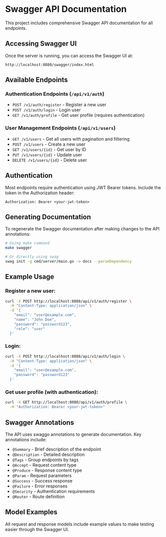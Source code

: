 # Swagger API Documentation

This project includes comprehensive Swagger API documentation for all endpoints.

## Accessing Swagger UI

Once the server is running, you can access the Swagger UI at:

```
http://localhost:8080/swagger/index.html
```

## Available Endpoints

### Authentication Endpoints (`/api/v1/auth`)
- `POST /v1/auth/register` - Register a new user
- `POST /v1/auth/login` - Login user
- `GET /v1/auth/profile` - Get user profile (requires authentication)

### User Management Endpoints (`/api/v1/users`)
- `GET /v1/users` - Get all users with pagination and filtering
- `POST /v1/users` - Create a new user
- `GET /v1/users/{id}` - Get user by ID
- `PUT /v1/users/{id}` - Update user
- `DELETE /v1/users/{id}` - Delete user

## Authentication

Most endpoints require authentication using JWT Bearer tokens. Include the token in the Authorization header:

```
Authorization: Bearer <your-jwt-token>
```

## Generating Documentation

To regenerate the Swagger documentation after making changes to the API annotations:

```bash
# Using make command
make swagger

# Or directly using swag
swag init -g cmd/server/main.go -o docs --parseDependency
```

## Example Usage

### Register a new user:
```bash
curl -X POST http://localhost:8080/api/v1/auth/register \
  -H "Content-Type: application/json" \
  -d '{
    "email": "user@example.com",
    "name": "John Doe",
    "password": "password123",
    "role": "user"
  }'
```

### Login:
```bash
curl -X POST http://localhost:8080/api/v1/auth/login \
  -H "Content-Type: application/json" \
  -d '{
    "email": "user@example.com",
    "password": "password123"
  }'
```

### Get user profile (with authentication):
```bash
curl -X GET http://localhost:8080/api/v1/auth/profile \
  -H "Authorization: Bearer <your-jwt-token>"
```

## Swagger Annotations

The API uses swaggo annotations to generate documentation. Key annotations include:

- `@Summary` - Brief description of the endpoint
- `@Description` - Detailed description
- `@Tags` - Group endpoints by tags
- `@Accept` - Request content type
- `@Produce` - Response content type
- `@Param` - Request parameters
- `@Success` - Success response
- `@Failure` - Error responses
- `@Security` - Authentication requirements
- `@Router` - Route definition

## Model Examples

All request and response models include example values to make testing easier through the Swagger UI.
